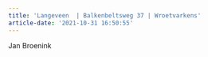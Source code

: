 ```yaml
---
title: 'Langeveen  | Balkenbeltsweg 37 | Wroetvarkens'
article-date: '2021-10-31 16:50:55'
---
```


Jan Broenink